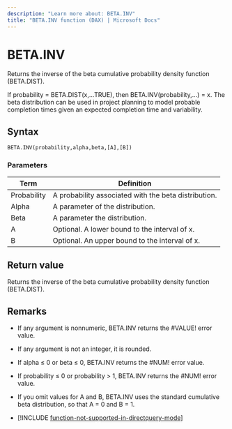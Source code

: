 ```yaml
---
description: "Learn more about: BETA.INV"
title: "BETA.INV function (DAX) | Microsoft Docs"
---
```

# BETA.INV

Returns the inverse of the beta cumulative probability density function (BETA.DIST).  
  
If probability = BETA.DIST(x,...TRUE), then BETA.INV(probability,...) = x. The beta distribution can be used in project planning to model probable completion times given an expected completion time and variability.  
  
## Syntax  
  
```dax
BETA.INV(probability,alpha,beta,[A],[B])  
```
  
### Parameters  
  
|Term|Definition|  
|--------|--------------|  
|Probability|A probability associated with the beta distribution.|  
|Alpha|A parameter of the distribution.|  
|Beta|A parameter the distribution.|  
|A|Optional. A lower bound to the interval of x.|  
|B|Optional. An upper bound to the interval of x.|  
  
## Return value

Returns the inverse of the beta cumulative probability density function (BETA.DIST).  
  
## Remarks

- If any argument is nonnumeric, BETA.INV returns the #VALUE! error value. 

- If any argument is not an integer, it is rounded.
  
- If alpha ≤ 0 or beta ≤ 0, BETA.INV returns the #NUM! error value.  
  
- If probability ≤ 0 or probability &gt; 1, BETA.INV returns the #NUM! error value.  
  
- If you omit values for A and B, BETA.INV uses the standard cumulative beta distribution, so that A = 0 and B = 1.  

- [!INCLUDE [function-not-supported-in-directquery-mode](includes/function-not-supported-in-directquery-mode.md)]
